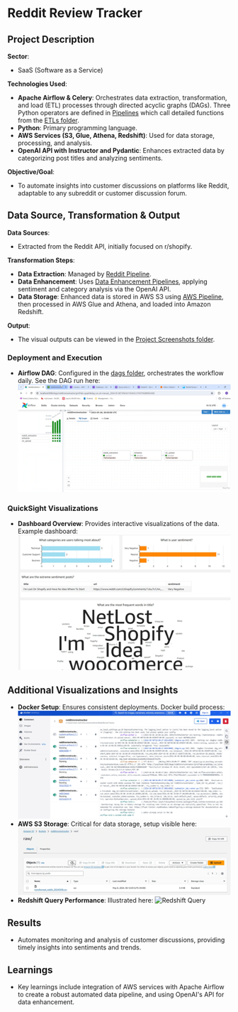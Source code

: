 # Reddit Review Tracker

## Project Description

**Sector**:
- SaaS (Software as a Service)

**Technologies Used**:
- **Apache Airflow & Celery**: Orchestrates data extraction, transformation, and load (ETL) processes through directed acyclic graphs (DAGs). Three Python operators are defined in [Pipelines](./pipelines) which call detailed functions from the [ETLs folder](./etls).
- **Python**: Primary programming language.
- **AWS Services (S3, Glue, Athena, Redshift)**: Used for data storage, processing, and analysis.
- **OpenAI API with Instructor and Pydantic**: Enhances extracted data by categorizing post titles and analyzing sentiments.

**Objective/Goal**:
- To automate insights into customer discussions on platforms like Reddit, adaptable to any subreddit or customer discussion forum.

## Data Source, Transformation & Output

**Data Sources**:
- Extracted from the Reddit API, initially focused on r/shopify.

**Transformation Steps**:
- **Data Extraction**: Managed by [Reddit Pipeline](./pipelines/reddit_pipeline.py).
- **Data Enhancement**: Uses [Data Enhancement Pipelines](./pipelines/data_enhancement_pipeline.py), applying sentiment and category analysis via the OpenAI API.
- **Data Storage**: Enhanced data is stored in AWS S3 using [AWS Pipeline](./pipelines/data_enhancement_pipeline.py), then processed in AWS Glue and Athena, and loaded into Amazon Redshift.

**Output**: 
- The visual outputs can be viewed in the [Project Screenshots folder](./Project%20Screenshots).

### Deployment and Execution

- **Airflow DAG**: Configured in the [dags folder](./dags), orchestrates the workflow daily. See the DAG run here: ![Airflow DAG Run](./Project%20Sreenshots/2.%20Airflow%20DAG%20Run.png)

### QuickSight Visualizations

- **Dashboard Overview**: Provides interactive visualizations of the data. Example dashboard: ![QuickSight Dashboard](./Project%20Sreenshots/5.%20QuickSight%20Dashboard.png)

## Additional Visualizations and Insights

- **Docker Setup**: Ensures consistent deployments. Docker build process: ![Docker Build](./Project%20Sreenshots/1.%20Docker%20Build.png)
- **AWS S3 Storage**: Critical for data storage, setup visible here: ![S3 Storage](./Project%20Sreenshots/3.%20S3.png)
- **Redshift Query Performance**: Illustrated here: ![Redshift Query](.Project%20Sreenshots/4.%20Redshift%20Query.png)

## Results

- Automates monitoring and analysis of customer discussions, providing timely insights into sentiments and trends.

## Learnings

- Key learnings include integration of AWS services with Apache Airflow to create a robust automated data pipeline, and using OpenAI's API for data enhancement.